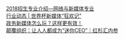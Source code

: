   
[2018招生专业介绍—网络与新媒体专业](http://www.dianyue.me/archives/819/nt2rmdg78iev25u7/)  
[行业动态 | 世界杯新媒体“狂欢记”](http://www.dianyue.me/archives/950/kre14bxnah7r2t02/)  
[政务新媒体怎么玩？这样更有效！](http://www.dianyue.me/archives/188/5vf2422uq83uxfcx/)  
[颠覆组织：让人人都成为“迷你CEO”｜红杉汇内参](http://www.dianyue.me/archives/214/oabnar4fklez8icx/)
